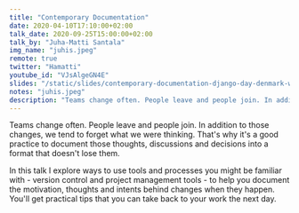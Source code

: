 ```yaml
---
title: "Contemporary Documentation"
date: 2020-04-10T17:10:00+02:00
talk_date: 2020-09-25T15:00:00+02:00
talk_by: "Juha-Matti Santala"
img_name: "juhis.jpeg"
remote: true
twitter: "Hamatti"
youtube_id: "VJsAlgeGN4E"
slides: "/static/slides/contemporary-documentation-django-day-denmark-web.pdf"
notes: "juhis.jpeg"
description: "Teams change often. People leave and people join. In addition to those changes, we tend to forget what we were thinking. That's why it's a good practice to document those thoughts, discussions and decisions into a format that doesn't lose them."
---
```


Teams change often. People leave and people join. In addition to those changes, we tend to forget what we were thinking. That's why it's a good practice to document those thoughts, discussions and decisions into a format that doesn't lose them.

In this talk I explore ways to use tools and processes you might be familiar with - version control and project management tools - to help you document the motivation, thoughts and intents behind changes when they happen. You'll get practical tips that you can take back to your work the next day.
